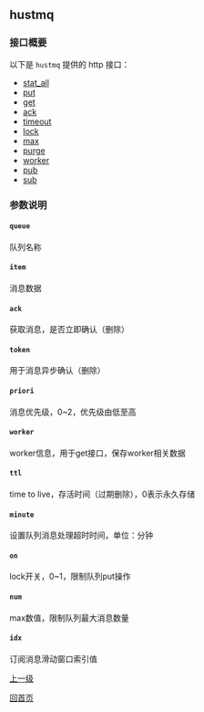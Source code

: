 hustmq
--

### 接口概要 ###

以下是 `hustmq` 提供的 http 接口：

* [stat_all](hustmq/stat_all.md)
* [put](hustmq/put.md)
* [get](hustmq/get.md)
* [ack](hustmq/ack.md)
* [timeout](hustmq/timeout.md)
* [lock](hustmq/lock.md)
* [max](hustmq/max.md)
* [purge](hustmq/purge.md)
* [worker](hustmq/worker.md)
* [pub](hustmq/pub.md)
* [sub](hustmq/sub.md)

### 参数说明 ###

#### `queue` ####
队列名称   

#### `item` ####
消息数据

#### `ack` ####
获取消息，是否立即确认（删除）

#### `token` ####
用于消息异步确认（删除）

#### `priori` ####
消息优先级，0~2，优先级由低至高

#### `worker` ####
worker信息，用于get接口，保存worker相关数据

#### `ttl` ####
time to live，存活时间（过期删除），0表示永久存储

#### `minute` ####
设置队列消息处理超时时间，单位：分钟

#### `on` ####
lock开关，0~1，限制队列put操作

#### `num` ####
max数值，限制队列最大消息数量

#### `idx` ####
订阅消息滑动窗口索引值

[上一级](index.md)

[回首页](../index.md)